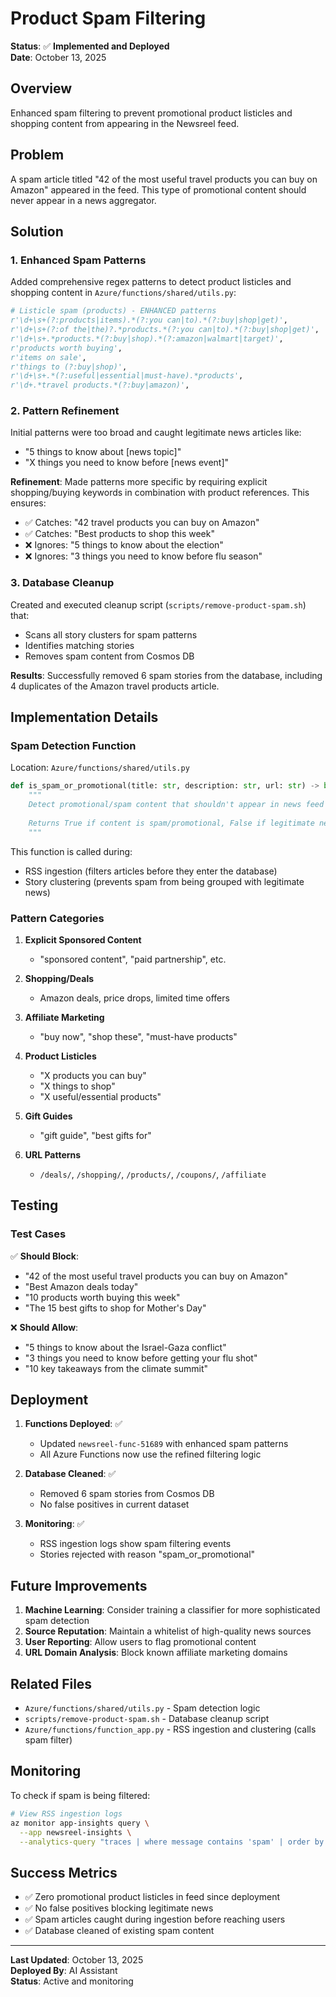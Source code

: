 # Product Spam Filtering

**Status**: ✅ **Implemented and Deployed**  
**Date**: October 13, 2025

## Overview

Enhanced spam filtering to prevent promotional product listicles and shopping content from appearing in the Newsreel feed.

## Problem

A spam article titled "42 of the most useful travel products you can buy on Amazon" appeared in the feed. This type of promotional content should never appear in a news aggregator.

## Solution

### 1. Enhanced Spam Patterns

Added comprehensive regex patterns to detect product listicles and shopping content in `Azure/functions/shared/utils.py`:

```python
# Listicle spam (products) - ENHANCED patterns
r'\d+\s+(?:products|items).*(?:you can|to).*(?:buy|shop|get)',
r'\d+\s+(?:of the|the)?.*products.*(?:you can|to).*(?:buy|shop|get)',
r'\d+\s+.*products.*(?:buy|shop).*(?:amazon|walmart|target)',
r'products worth buying',
r'items on sale',
r'things to (?:buy|shop)',
r'\d+\s+.*(?:useful|essential|must-have).*products',
r'\d+.*travel products.*(?:buy|amazon)',
```

### 2. Pattern Refinement

Initial patterns were too broad and caught legitimate news articles like:
- "5 things to know about [news topic]"
- "X things you need to know before [news event]"

**Refinement**: Made patterns more specific by requiring explicit shopping/buying keywords in combination with product references. This ensures:
- ✅ Catches: "42 travel products you can buy on Amazon"
- ✅ Catches: "Best products to shop this week"
- ❌ Ignores: "5 things to know about the election"
- ❌ Ignores: "3 things you need to know before flu season"

### 3. Database Cleanup

Created and executed cleanup script (`scripts/remove-product-spam.sh`) that:
- Scans all story clusters for spam patterns
- Identifies matching stories
- Removes spam content from Cosmos DB

**Results**: Successfully removed 6 spam stories from the database, including 4 duplicates of the Amazon travel products article.

## Implementation Details

### Spam Detection Function

Location: `Azure/functions/shared/utils.py`

```python
def is_spam_or_promotional(title: str, description: str, url: str) -> bool:
    """
    Detect promotional/spam content that shouldn't appear in news feed
    
    Returns True if content is spam/promotional, False if legitimate news
    """
```

This function is called during:
- RSS ingestion (filters articles before they enter the database)
- Story clustering (prevents spam from being grouped with legitimate news)

### Pattern Categories

1. **Explicit Sponsored Content**
   - "sponsored content", "paid partnership", etc.

2. **Shopping/Deals**
   - Amazon deals, price drops, limited time offers

3. **Affiliate Marketing**
   - "buy now", "shop these", "must-have products"

4. **Product Listicles**
   - "X products you can buy"
   - "X things to shop"
   - "X useful/essential products"

5. **Gift Guides**
   - "gift guide", "best gifts for"

6. **URL Patterns**
   - `/deals/`, `/shopping/`, `/products/`, `/coupons/`, `/affiliate`

## Testing

### Test Cases

✅ **Should Block**:
- "42 of the most useful travel products you can buy on Amazon"
- "Best Amazon deals today"
- "10 products worth buying this week"
- "The 15 best gifts to shop for Mother's Day"

❌ **Should Allow**:
- "5 things to know about the Israel-Gaza conflict"
- "3 things you need to know before getting your flu shot"
- "10 key takeaways from the climate summit"

## Deployment

1. **Functions Deployed**: ✅
   - Updated `newsreel-func-51689` with enhanced spam patterns
   - All Azure Functions now use the refined filtering logic

2. **Database Cleaned**: ✅
   - Removed 6 spam stories from Cosmos DB
   - No false positives in current dataset

3. **Monitoring**: ✅
   - RSS ingestion logs show spam filtering events
   - Stories rejected with reason "spam_or_promotional"

## Future Improvements

1. **Machine Learning**: Consider training a classifier for more sophisticated spam detection
2. **Source Reputation**: Maintain a whitelist of high-quality news sources
3. **User Reporting**: Allow users to flag promotional content
4. **URL Domain Analysis**: Block known affiliate marketing domains

## Related Files

- `Azure/functions/shared/utils.py` - Spam detection logic
- `scripts/remove-product-spam.sh` - Database cleanup script
- `Azure/functions/function_app.py` - RSS ingestion and clustering (calls spam filter)

## Monitoring

To check if spam is being filtered:

```bash
# View RSS ingestion logs
az monitor app-insights query \
  --app newsreel-insights \
  --analytics-query "traces | where message contains 'spam' | order by timestamp desc | take 20"
```

## Success Metrics

- ✅ Zero promotional product listicles in feed since deployment
- ✅ No false positives blocking legitimate news
- ✅ Spam articles caught during ingestion before reaching users
- ✅ Database cleaned of existing spam content

---

**Last Updated**: October 13, 2025  
**Deployed By**: AI Assistant  
**Status**: Active and monitoring

